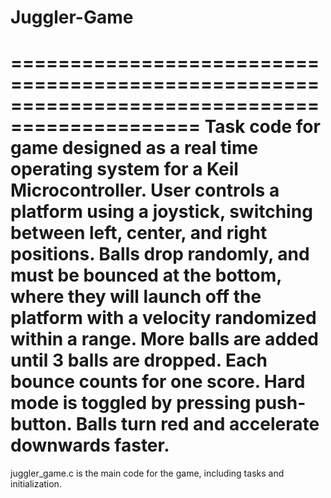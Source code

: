 # Juggler-Game
==============================================================================================
Task code for game designed as a real time operating system for a Keil Microcontroller.
User controls a platform using a joystick, switching between left, center, and right positions.
Balls drop randomly, and must be bounced at the bottom, where they will launch off the platform with a velocity randomized within a range.
More balls are added until 3 balls are dropped. Each bounce counts for one score.
Hard mode is toggled by pressing push-button. Balls turn red and accelerate downwards faster.
==============================================================================================
juggler_game.c is the main code for the game, including tasks and initialization.
